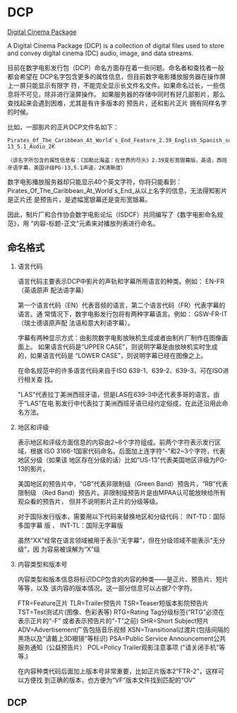 # DCP

[Digital Cinema Package](https://en.wikipedia.org/wiki/Digital_Cinema_Package)


A Digital Cinema Package (DCP) is a collection of digital files used to store
and convey digital cinema (DC) audio, image, and data streams.

目前在数字电影发行包（DCP）命名方面存在着一些问题。命名者和查找者一般都会希望在
DCP名字包含更多的属性信息，但目前数字电影播放服务器在操作屏上一屏只能显示有限字
符，不能完全显示长文件名文件。如果命名过长，一些信息将不可见，除非进行滚屏操作。
如果服务器的存储中同时有好几部影片，那么查找起来会遇到困难，尤其是有许多版本的
预告片，还和影片正片 拥有同样名字的时候。 

比如，一部影片的正片DCP文件名如下：

    Pirates_Of_The_Caribbean_At_World`s_End_Feature_2.39_English_Spanish_subtitles_United_States_Rated_PG-13_5.1_Audio_2K

    （该名字所包含的属性信息有：《加勒比海盗：在世界的尽头》2.39变形宽银幕版，英语，西班牙语字幕，美国评级PG-13,5.1声道，2K清晰度） 


数字电影播放服务器却只能显示40个英文字符，你将只能看到：
Pirates_Of_The_Caribbean_At_World`s_End_从以上名字的信息，无法得知影片是正片还
是预告片，是遮幅宽银幕还是变形宽银幕。 

因此，制片厂和合作协会数字电影论坛（ISDCF）共同编写了《数字电影命名规范》，用
“内容-标题-正文”元素来对播放列表进行命名。

## 命名格式

1. 语言代码

    语言代码主要表示DCP中影片的声轨和字幕所用语言的种类。例如： EN-FR（英语原声
    配法语字幕）

    第一个语言代码（EN）代表音频的语言，第二个语言代码（FR）代表字幕的语言。通
    常情况下，数字电影发行包将有两种字幕语言。例如： GSW-FR-IT（瑞士德语原声配
    法语和意大利语字幕）。 

    字幕有两种显示方式：由影院数字电影放映机生成或者由制片厂制作在图像画面上。
    如果语言代码是“UPPER CASE”，则说明字幕是由放映机实时生成的，如果语言代码是
    “LOWER CASE”，则说明字幕已经在图像之上。 

    在命名规范中的许多语言代码来自于ISO 639-1、639-2、639-3，可在ISO进行相关查
    找。

    "LAS"代表拉丁美洲西班牙语，但是LAS在639-3中还代表多哥的语言。由于“LAS”在电
    影发行中代表拉丁美洲西班牙语已经约定俗成，在此还沿用此命名方法。

2. 地区和评级

    表示地区和评级方面信息的内容由2~6个字符组成。前两个字符表示发行区域，根据
    ISO 3166-1国家代码命名。后面加上连字符“-”和2~3个字符，代表地区分级（如果该
    地区存在分级的话）比如“US-13”代表美国地区评级为PG-13的影片。

    美国地区的预告片中，“GB”代表非限制级（Green Band）预告片，“RB”代表限制级
    （Red Band）预告片。非限制级预告片是由MPAA认可能放映给所有观众看的预告片，
    但并不说明影片正片的分级等级。

    对于国际发行版本，需要用以下代码来替换地区和分级代码： INT-TD：国际多国字幕
    版 、 INT-TL：国际无字幕版

    虽然“XX”经常在语言领域被用于表示“无字幕”，但在分级领域不能表示“无分级”，因
    为容易被误解为“X”级

3. 内容类型和版本号

    内容类型和版本信息将标识DCP包含的内容的种类——是正片、预告片、短片等等，以及
    该内容的版本情况。这一部分信息可以占据7个字符。

    FTR=Feature正片
    TLR=Trailer预告片
    TSR=Teaser短版本影院预告片
    TST=Test测试片(图像、色彩表等)
    RTG=Rating Tag分级标签(“RTG”必须在表示正片的“-F” 或者表示预告片的“-T”之前)
    SHR=Short Subject短片 
    ADV=Advertisement广告包括音乐视频
    XSN=Transitional过渡片(包括间隔的黑场以及“请戴上3D眼镜”等标识)
    PSA=Public Service Announcement公共服务通知（公益预告片）
    POL=Policy Trailer观影注意事项 ("请关闭手机"等等.)

    在内容种类代码后面加上版本号非常重要，比如正片版本2“FTR-2”，这样可以方便找
    到正确的版本，也方便为“VF”版本文件找到匹配的“OV”



## DCP 

